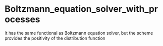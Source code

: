 # Boltzmann_equation_solver_with_processes
It has the same functional as Boltzmann equation solver, but the scheme provides the positivity of the distribution function
